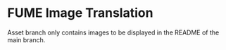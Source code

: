 # FUME Image Translation

Asset branch only contains images to be displayed in the README of the main branch.